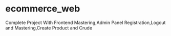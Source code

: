 # ecommerce_web
Complete Project With Frontend Mastering,Admin Panel Registration,Logout and Mastering,Create Product and Crude
